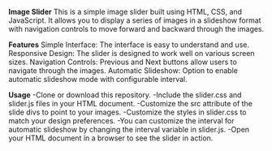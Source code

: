**Image Slider**
This is a simple image slider built using HTML, CSS, and JavaScript. It allows you to display a series of images in a slideshow format with navigation controls to move forward and backward through the images.

**Features**
Simple Interface: The interface is easy to understand and use.
Responsive Design: The slider is designed to work well on various screen sizes.
Navigation Controls: Previous and Next buttons allow users to navigate through the images.
Automatic Slideshow: Option to enable automatic slideshow mode with configurable interval.

**Usage**
-Clone or download this repository.
-Include the slider.css and slider.js files in your HTML document.
-Customize the src attribute of the slide divs to point to your images.
-Customize the styles in slider.css to match your design preferences.
-You can customize the interval for automatic slideshow by changing the interval variable in slider.js.
-Open your HTML document in a browser to see the slider in action.
